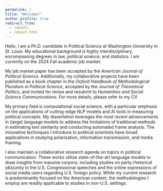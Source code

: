 ```yaml
---
permalink: /
title: "Welcome!"
author_profile: true
redirect_from: 
  - /about/
  - /about.html
---
```


Hello, I am a Ph.D. candidate in Political Science at Washington University in St. Louis. My educational background is highly interdisciplinary, encompassing degrees in law, political science, and statistics. I am currently on the 2024 Fall academic job market.

My job market paper has been accepted by the *American Journal of Political Science*. Additionally, my collaborative projects have been published as a book chapter in the *Oxford Handbook of Methodological Pluralism in Political Science*, accepted by the *Journal of Theoretical Politics*, and invited for revise and resubmit to *Humanities and Social Science Communications*. For more details, please refer to my CV.

My primary field is computational social science, with a particular emphasis on the applications of cutting-edge NLP models and AI tools in measuring political concepts. My dissertation leverages the most recent advancements in (large) language models to address the limitations of traditional methods in estimating text similarity and conducting automated frame analysis. The innovative techniques I introduce to political scientists have broad applications in studying polarization, information transmission, and media framing.

I also maintain a collaborative research agenda on topics in political communication. These works utilize state-of-the-art language models to draw insights from massive corpora, including studies on party rhetorical (dis)unity in the U.S. Congressional speeches and the online expressions of social media users regarding U.S. foreign policy. While my current research is predominantly focused on the American context, the methodologies I employ are readily applicable to studies in non-U.S. settings.

